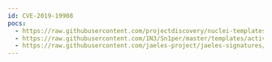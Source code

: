 ```yaml
---
id: CVE-2019-19908
pocs:
  - https://raw.githubusercontent.com/projectdiscovery/nuclei-templates/master/cves/2019/CVE-2019-19908.yaml
  - https://raw.githubusercontent.com/1N3/Sn1per/master/templates/active/CVE-2019-19908_-_phpMyChat-Plus_XSS.sh
  - https://raw.githubusercontent.com/jaeles-project/jaeles-signatures/master/cves/phpmychat-xss-cve-2019-19908.yaml
---
```

